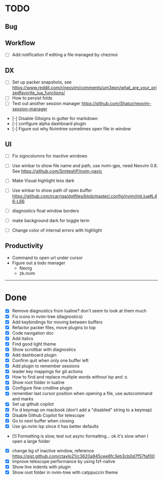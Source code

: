 # TODO

## Bug 

## Workflow
- [ ] Add notification if editing a file managed by chezmoi

## DX

- [ ] Set up packer snapshots, see https://www.reddit.com/r/neovim/comments/um3epn/what_are_your_prizedfavorite_lua_functions/
- [ ] How to persist folds
- [ ] Test out another session manager https://github.com/Shatur/neovim-session-manager

- [-] Disable Gitsigns in gutter for markdown
- [-] configure alpha dashboard plugin
- [-] Figure out why Nvimtree sometimes open file in window

## UI
- [ ] Fix signcolumns for inactive windows
- [ ] Use winbar to show file name and path, use nvim-gps, need Neovim 0.8. See https://github.com/SmiteshP/nvim-navic
- [ ] Make Visual highlight less dark
- [ ] Use winbar to show path of open buffer https://github.com/rcarriga/dotfiles/blob/master/.config/nvim/init.lua#L46-L66
- [ ] diagnostics float window borders 
- [ ] make background dark for toggle term
- [ ] Change color of internal errors with highlight


## Productivity
- Command to open url under cursor
- Figure out a todo manager
  - Neorg
  - zk.nvim


---


# Done
- [X] Remove diagnostics from lualine? don't seem to look at them much
- [X] Fix icons in nvim-tree (diagnostics)
- [X] Add keybindings for moving between buffers
- [X] Refactor packer files, move plugins to top
- [X] Code navigation doc
- [X] Add italics 
- [X] Find good light theme
- [X] Show scrollbar with diagnostics
- [X] Add dashboard plugin
- [X] Confirm quit when only one buffer left
- [X] Add plugin to remember sessions
- [X] leader key mappings for git actions
- [X] How to find and replace multiple words without lsp and :s
- [X] Show root folder in lualine
- [X] Configure fine-cmdline plugin
- [X] remember last cursor position when opening a file, use autocommand and marks
- [X] Set up github copilot
- [X] Fix d keymap on macbook (don't add a "disabled" string to a keymap)
- [X] Disable Github Copilot for telescope
- [X] Go to next buffer when closing
- [X] Use go.nvim lsp since it has better defaults
- [!] Formatting is slow, test out async formatting... ok it's slow when I open a large folder
- [X] change bg of inactive window, reference  https://gist.github.com/ctaylo21/c3620a945cee6fc3eb3cb0d7f57faf00
- [X] Improve telescope performance by using fzf-native
- [X] Show line indents with plugin
- [X] Show root folder in nvim-tree with catppuccin theme
